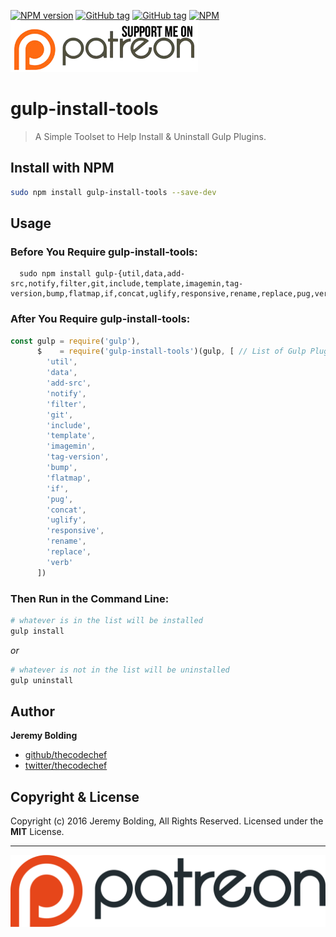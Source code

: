 [![NPM version](https://badge.fury.io/js/gulp-install-tools.svg)](http://badge.fury.io/js/gulp-install-tools)
[![GitHub tag](https://img.shields.io/github/tag/thecodechef/gulp-install-tools.svg?style=flat-square)](https://github.com/thecodechef/gulp-install-tools/releases/latest)
[![GitHub tag](https://img.shields.io/github/release/thecodechef/gulp-install-tools.svg?style=flat-square)](https://github.com/thecodechef/gulp-install-tools/releases)
[![NPM](https://nodei.co/npm/gulp-install-tools.png)](https://nodei.co/npm/gulp-install-tools/)
<a href="http://www.patreon.com/TheCodeChef"><img css="display:inline-block;" src="./patreon_support_me_btn.png" title="Suppport Me On Patreon"></a>

# gulp-install-tools #

> A Simple Toolset to Help Install & Uninstall Gulp Plugins.

## Install with NPM ##

```bash
sudo npm install gulp-install-tools --save-dev
```

## Usage ##

### Before You Require gulp-install-tools: ###

```
  sudo npm install gulp-{util,data,add-src,notify,filter,git,include,template,imagemin,tag-version,bump,flatmap,if,concat,uglify,responsive,rename,replace,pug,verb}
```

### After You Require gulp-install-tools: ###

```js
const gulp = require('gulp'),
      $    = require('gulp-install-tools')(gulp, [ // List of Gulp Plugins you want installed
        'util',
        'data',
        'add-src',
        'notify',
        'filter',
        'git',
        'include',
        'template',
        'imagemin',
        'tag-version',
        'bump',
        'flatmap',
        'if',
        'pug',
        'concat',
        'uglify',
        'responsive',
        'rename',
        'replace',
        'verb'
      ])
```

### Then Run in the Command Line: ###

```bash
# whatever is in the list will be installed
gulp install
```

_*or*_

```bash
# whatever is not in the list will be uninstalled
gulp uninstall
```

## Author ##

**Jeremy Bolding**

 * [github/thecodechef](https://www.github.com/thecodechef)
 * [twitter/thecodechef](https://www.twitter.com/thecodechef)

## Copyright & License ##

Copyright (c) 2016 Jeremy Bolding, All Rights Reserved.
Licensed under the __MIT__ License.

***

<a href="http://www.patreon.com/TheCodeChef"><img css="margin:10px auto; display:inline-block;" src="./patreon.png" title="Suppport Me On Patreon"></a>